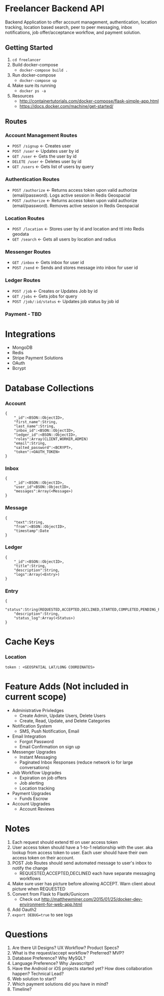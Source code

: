 # Freelancer Backend API
Backend Application to offer account management, authentication, location tracking, location based search, peer to peer messaging, inbox notifications, job offer/acceptance workflow, and payment solution.

## Getting Started 
1.  `cd freelancer`
2.  Build docker-compose
	- `docker-compose build .`
3.  Run docker-compose
	- `docker-compose up`
4.  Make sure its running
	- `docker ps -a`
5.  Resources
	- http://containertutorials.com/docker-compose/flask-simple-app.html
	- https://docs.docker.com/machine/get-started/


## Routes
### Account Management Routes
- `POST /signup`  <- Creates user
- `POST /user`    <- Updates user by id
- `GET /user`     <- Gets the user by id
- `DELETE /user`  <- Deletes user by id
- `GET /users`    <- Gets list of users by query

### Authentication Routes
- `POST /authorize`    <- Returns access token upon valid authorize (email/password).  Logs active session in Redis Geospacial
- `POST /authorize`    <- Returns access token upon valid authorize (email/password).  Removes active session in Redis Geospacial


### Location Routes
- `POST /location`  <- Stores user by id and location and ttl into Redis geodata 
- `GET /search`   <- Gets all users by location and radius 

### Messenger Routes
- `GET /inbox`   <- Gets inbox for user id
- `POST /send`  <- Sends and stores message into inbox for user id

### Ledger Routes
- `POST /job`   <- Creates or Updates Job by id
- `GET /jobs`   <- Gets jobs for query
- `POST /job/:id/status` <- Updates job status by job id

### Payment - TBD

# Integrations
- MongoDB
- Redis
- Stripe Payment Solutions
- OAuth
- Bcrypt

# Database Collections
### Account
```
{
	"_id":<BSON::ObjectID>,
	"first_name":String,
	"last_name":String,
	"inbox_id":<BSON::ObjectID>,
	"ledger_id":<BSON::ObjectID>,
	"roles":Array(CLIENT,WORKER,ADMIN)
	"email":String,
	"salted_password":<BCRYPT>,
	"token":<OAUTH_TOKEN>
}
```
### Inbox
```
{
	"_id":<BSON::ObjectID>,
	"user_id"<BSON::ObjectID>,
	"messages":Array(<Message>)
}
```
### Message
```
{
	"text":String,
	"from":<BSON::ObjectID>,
	"timestamp":Date
}
```
### Ledger
```
{
	"_id":<BSON::ObjectID>,
	"title":String,
	"description":String,
	"logs":Array(<Entry>)
}
```
### Entry
```
{
	"status":String(REQUESTED,ACCEPTED,DECLINED,STARTED,COMPLETED,PENDING_PAYMENT,PAID),
	"description":String,
	"status_log":Array(<Status>)
}
```



# Cache Keys
### Location
`token : <GEOSPATIAL LAT/LONG COORDINATES>`

# Feature Adds (Not included in current scope)
- Administrative Privledges
	- Create Admin, Update Users, Delete Users
	- Create, Read, Update, and Delete Categories
- Notification System
	- SMS, Push Notification, Email
- Email Integration
	- Forgot Password
	- Email Confirmation on sign up
- Messenger Upgrades
	- Instant Messaging
	- Paginated Inbox Responses (reduce network io for large conversations) 
- Job Workflow Upgrades
	- Expiration on job offers
	- Job alerting
	- Location tracking
- Payment Upgrades
	- Funds Escrow
- Account Upgrades
	- Account Reviews


# Notes
1.  Each request should extend ttl on user access token
2.  User access token should have a 1-to-1 relationship with the user.  aka lookup from access token to user.  Each user should have their own access token on their account.
3.  POST Job Routes should send automated message to user's inbox to notify the change
	- REQUESTED,ACCEPTED,DECLINED each have separate messaging workflows
4.  Make sure user has picture before allowing ACCEPT.  Warn client about picture when REQUESTED
5.  Convert from Flask to Flastk/Gunicorn 
	- Check out http://matthewminer.com/2015/01/25/docker-dev-environment-for-web-app.html
6.  Add Oauth2
7.  `export DEBUG=true` to see logs


# Questions
1.  Are there UI Designs? UX Workflow? Product Specs? 
2.  What is the request/accept workflow?  Preferred? MVP? 
3.  Database Preference?  Why MySQL?
4.  Language Preference?  Why Javascritpt?
5.  Have the Android or iOS projects started yet? How does collaboration happen? Technical Lead?
6.  Web solution to start? 
7.  Which payment solutions did you have in mind? 
8.  Timeline?





